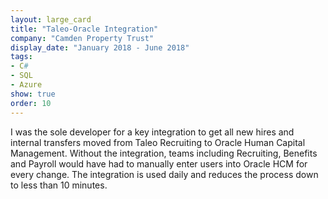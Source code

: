 ```yaml
---
layout: large_card
title: "Taleo-Oracle Integration"
company: "Camden Property Trust"
display_date: "January 2018 - June 2018"
tags:
- C#
- SQL
- Azure
show: true
order: 10
---
```


I was the sole developer for a key integration to get all new hires and internal transfers moved from Taleo Recruiting to Oracle Human Capital Management. Without the integration, teams including Recruiting, Benefits and Payroll would have had to manually enter users into Oracle HCM for every change. The integration is used daily and reduces the process down to less than 10 minutes.

